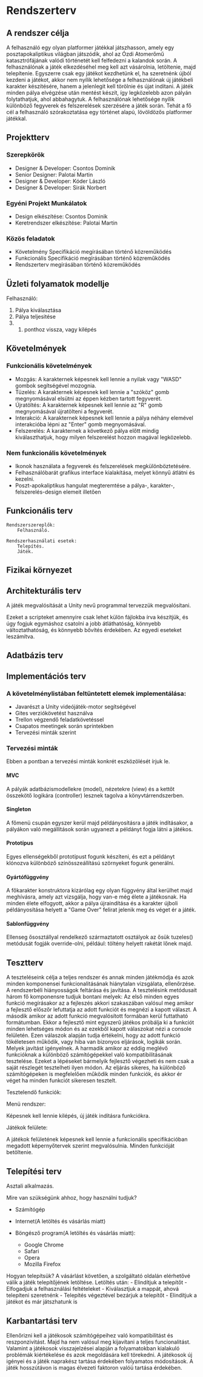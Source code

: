 
# Rendszerterv

## A rendszer célja
A felhasználó egy olyan platformer játékkal játszhasson, amely egy posztapokaliptikus világban játszódik, ahol
az Ózdi Atomerőmű katasztrófájának valódi történetét kell felfedezni a kalandok során.
A felhasználónak a játék elkezdéséhel meg kell azt vásárolnia, letöltenie, majd telepítenie.
Egyszerre csak egy játékot kezdhetünk el, ha szeretnénk újból kezdeni a játékot, akkor nem nyílik
lehetősége a felhasználónak új játékbeli karakter készítésére, hanem a jelenlegit kell törölnie és újat indítani.
A játék minden pálya elvégzése után mentést készít, így legközelebb azon pályán folytathatjuk, ahol abbahagytuk.
A felhasználónak lehetősége nyílik különböző fegyverek és felszerelések szerzésére a játék során.
Tehát a fő cél a felhasználó szórakoztatása egy történet alapú, lövöldözős platformer játékkal.

## Projektterv

### Szerepkörök
- Designer & Developer: Csontos Dominik
- Senior Designer: Palotai Martin
- Designer & Developer: Kóder László
- Designer & Developer: Sirák Norbert

### Egyéni Projekt Munkálatok
- Design elkészítése: Csontos Dominik
- Keretrendszer elkészítése: Palotai Martin

### Közös feladatok
- Követelmény Specifikáció megírásában történő közreműködés
- Funkcionális Specifikáció megírásában történő közreműködés
- Rendszerterv megírásában történő közreműködés

## Üzleti folyamatok modellje
Felhasználó:
1. Pálya kiválasztása
2. Pálya teljesitése
3. 1. ponthoz vissza, vagy kilépés

## Követelmények

### Funkcionális követelmények
- Mozgás: A karakternek képesnek kell lennie a nyilak vagy "WASD" gombok segítségével mozognia.
- Tüzelés: A karakternek képesnek kell lennie a "szóköz" gomb megnyomásával elsütni az éppen kézben tartott fegyverét.
- Újratöltés: A karakternek képesnek kell lennie az "R" gomb megnyomásával újratölteni a fegyverét.
- Interakció: A karakternek képesnek kell lennie a pálya néhány elemével interakcióba lépni az "Enter" gomb megnyomásával.
- Felszerelés: A karakternek a következő pálya előtt mindig kiválaszthatjuk, hogy milyen felszerelést hozzon magával legközelebb.

### Nem funkcionális követelmények
- Ikonok használata a fegyverek és felszerelések megkülönböztetésére.
- Felhasználóbarát grafikus interface kialakítása, melyet könnyű átlátni és kezelni.
- Poszt-apokaliptikus hangulat megteremtése a pálya-, karakter-, felszerelés-design elemeit illetően

## Funkcionális terv
	Rendszerszereplők:
		Felhasználó.

	Rendszerhasználati esetek:
		Telepítés.
		Játék.

## Fizikai környezet


## Architekturális terv

A játék megvalósítását a Unity nevű programmal tervezzük megvalósítani.

Ezeket a scripteket amennyire csak lehet külön fájlokba írva készítjük, és
úgy fogjuk egymáshoz csatolni a jobb átláthatóság, könnyebb változtathatóság,
és könnyebb bővítés érdekében. Az egyedi eseteket leszámítva.


## Adatbázis terv


## Implementációs terv
### A követelménylistában feltüntetett elemek implementálása:
- Javarészt a Unity videójáték-motor segítségével
- Gites verziókövetést használva
- Trellon végzendő feladatkövetéssel
- Csapatos meetingek során sprintekben
- Tervezési minták szerint

### Tervezési minták
Ebben a pontban a tervezési minták konkrét eszközölését írjuk le.

#### MVC
A pályák adatbázismodellekre (model), nézetekre (view) és a kettőt összekötő logikára (controller) lesznek tagolva a könyvtárrendszerben.

#### Singleton
A főmenü csupán egyszer kerül majd példányosításra a játék indításakor, a pályákon való megállítások során ugyanezt a példányt fogja látni a játékos.

#### Prototípus
Egyes ellenségekből prototípust fogunk készíteni, és ezt a példányt klónozva különböző színösszeállítású szörnyeket fogunk generálni.

#### Gyártófüggvény
A főkarakter konstruktora kizárólag egy olyan függvény által kerülhet majd meghívásra, amely azt vizsgálja, hogy van-e még élete a játékosnak.
Ha minden élete elfogyott, akkor a pálya újraindítása és a karakter újboli példányosítása helyett a "Game Over" felirat jelenik meg és véget ér a játék.

#### Sablonfüggvény
Ellenseg ősosztállyal rendelkező származtatott osztályok az ősük tuzeles() metódusát fogják override-olni, például: töltény helyett rakétát lőnek majd.

## Tesztterv
A teszteléseink célja a teljes rendszer és annak minden játékmódja és azok minden komponensei 
funkcionalitásának hiánytalan vizsgálata, ellenőrzése.
A rendszerbéli hiányosságok feltárása és javítása.
A tesztelésink metódusait három fő komponensre tudjuk bontani melyek:
Az első minden egyes funkció megírásakor az a fejleszés akkori szakaszában valósul meg 
amikor a fejlesztő előszőr lefuttatja az adott funkciót és megnézi a kapott választ.
A második amikor az adott funkció megvalósított formában kerül futtatható formátumban.
Ekkor a fejlesztő mint egyszerű játékos próbálja ki a funkciót minden lehetséges módon és az ezekből kapott válaszokat 
nézi a console felületén. Ezen válaszok alapján tudja értékelni, hogy az adott funkció tökéletesen működik, 
vagy hiba van bizonyos eljárások, logikák során. Melyek javítást igényelnek.
A harmadik amikor az eddig meglévő funkcióknak a különböző számítógépekkel való kompatibilitásának tesztelése. 
Ezeket a lépéseket bármelyik fejlesztő végezheti és nem csak a saját részlegét tesztelheti ilyen módon.
Az eljárás sikeres, ha különböző számítógépeken is
megfelelően működik minden funkciók, és akkor ér véget ha minden funkciót sikeresen tesztelt.

Tesztelendő funkciók:

Menü rendszer:

Képesnek kell lennie kilépés, új játék indításra funkciókra.

Játékok felülete:

A játékok felületének képesnek kell lennie a funkcionális specifikációban megadott
képernyőtervek szerint megvalósulnia. Minden funkcióját betöltenie.

## Telepítési terv

Asztali alkalmazás.

Mire van szükségünk ahhoz, hogy használni tudjuk?
- Számítógép
- Internet(A letöltés és vásárlás miatt)

- Böngésző program(A letöltés és vásárlás miatt):
	- Google Chrome
	- Safari
	- Opera
	- Mozilla Firefox

Hogyan telepítsük?
A vásárlást követően, a szolgáltató oldalán elérhetővé válik a játék telepítőjének letöltése.
Letöltés után:
	- Elindítjuk a telepítőt
	- Elfogadjuk a felhasználási feltételeket
	- Kiválasztjuk a mappát, ahová telepíteni szeretnénk
	- Telepítés végeztével bezárjuk a telepítőt
	- Elindítjuk a játékot és már játszhatunk is

## Karbantartási terv

Ellenőrizni kell a játékosok számítógépeihez való 
kompatibilitást és reszponzivitást. Majd ha nem valósul meg 
kijavítani a teljes funcionalitást.
Valamint a játékosok visszajelzései alapján a folyamatokban kialakuló problémák kiértékelése és azok megoldására kell törekedni. A játékosok új igényei és a játék naprakész tartása érdekében folyamatos módosítások. A játék hosszútávon is magas élvezeti faktoron valóü tartása érdekében. 
